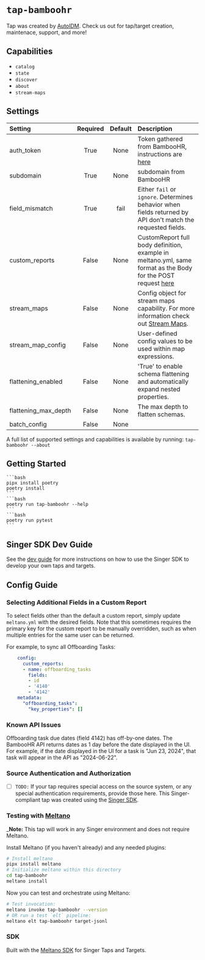 # `tap-bamboohr`
Tap was created by [AutoIDM](https://autoidm.com). Check us out for tap/target creation, maintenace, support, and more!

## Capabilities

* `catalog`
* `state`
* `discover`
* `about`
* `stream-maps`

## Settings

| Setting             | Required | Default | Description |
|:--------------------|:--------:|:-------:|:------------|
| auth_token          | True     | None    | Token gathered from BambooHR, instructions are [here](https://documentation.bamboohr.com/docs#section-authentication) |
| subdomain           | True     | None    | subdomain from BambooHR |
| field_mismatch      | True     | fail    | Either `fail` or `ignore`. Determines behavior when fields returned by API don't match the requested fields. |
| custom_reports      | False    | None    | CustomReport full body definition, example in meltano.yml, same format as the Body for the POST request [here](https://documentation.bamboohr.com/reference/request-custom-report-1) |
| stream_maps         | False    | None    | Config object for stream maps capability. For more information check out [Stream Maps](https://sdk.meltano.com/en/latest/stream_maps.html). |
| stream_map_config   | False    | None    | User-defined config values to be used within map expressions. |
| flattening_enabled  | False    | None    | 'True' to enable schema flattening and automatically expand nested properties. |
| flattening_max_depth| False    | None    | The max depth to flatten schemas. |
| batch_config        | False    | None    |             |

A full list of supported settings and capabilities is available by running: `tap-bamboohr --about`


## Getting Started
    ```bash
    pipx install poetry
    poetry install
    ```
    ```bash
    poetry run tap-bamboohr --help
    ```
    ```bash
    poetry run pytest
    ```
## Singer SDK Dev Guide

See the [dev guide](../../docs/dev_guide.md) for more instructions on how to use the Singer SDK to 
develop your own taps and targets.

## Config Guide

### Selecting Additional Fields in a Custom Report

To select fields other than the default a custom report, simply update `meltano.yml` with the desired fields. Note that this sometimes requires the primary key for the custom report to be manually overridden, such as when multiple entries for the same user can be returned.

For example, to sync all Offboarding Tasks:

```yml
    config:
      custom_reports:
      - name: offboarding_tasks
        fields:
        - id
        - '4140'
        - '4142'
    metadata:
      "offboarding_tasks":
        "key_properties": []
```

### Known API Issues

Offboarding task due dates (field 4142) has off-by-one dates. The BambooHR API returns dates as 1 day before the date displayed in the UI. For example, if the date displayed in the UI for a task is "Jun 23, 2024", that task will appear in the API as "2024-06-22".

### Source Authentication and Authorization

- [ ] `TODO:` If your tap requires special access on the source system, or any special authentication requirements, provide those here.
This Singer-compliant tap was created using the [Singer SDK](https://gitlab.com/meltano/singer-sdk).

### Testing with [Meltano](https://www.meltano.com)

_**Note:** This tap will work in any Singer environment and does not require Meltano.

Install Meltano (if you haven't already) and any needed plugins:

```bash
# Install meltano
pipx install meltano
# Initialize meltano within this directory
cd tap-bamboohr
meltano install
```

Now you can test and orchestrate using Meltano:

```bash
# Test invocation:
meltano invoke tap-bamboohr --version
# OR run a test `elt` pipeline:
meltano elt tap-bamboohr target-jsonl
```

### SDK

Built with the [Meltano SDK](https://sdk.meltano.com) for Singer Taps and Targets.
